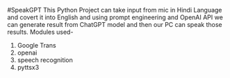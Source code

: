 #SpeakGPT
This Python Project can take input from mic in Hindi Language and covert it into English and using prompt engineering and OpenAI API we can generate result from ChatGPT model and then our PC can speak those results.
Modules used-
   1. Google Trans
   2. openai
   3. speech recognition
   4. pyttsx3
